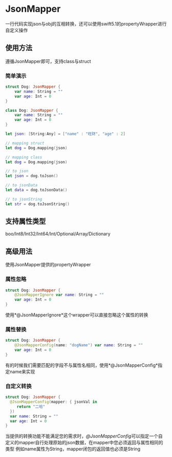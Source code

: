# JsonMapper

一行代码实现json与obj的互相转换，还可以使用swift5.1的propertyWrapper进行自定义操作



## 使用方法

遵循JsonMapper即可，支持class与struct

### 简单演示

```swift
struct Dog: JsonMapper {
    var name: String = ""
    var age: Int = 0
}

class Dog: JsonMapper {
    var name: String = ""
    var age: Int = 0
}

let json: [String:Any] = ["name" : "旺财", "age" : 2]

// mapping struct
let dog = Dog.mapping(json)

// mapping class
let dog = Dog.mapping(json)

// to json
let json = dog.toJson()

// to jsonData
let data = dog.toJsonData()

// to jsonString
let str = dog.toJsonString()
```



## 支持属性类型

boo/Int8/Int32/Int64/Int/Optional/Array/Dictionary



## 高级用法

使用JsonMapper提供的propertyWrapper

### 属性忽略

```swift
struct Dog: JsonMapper {
    @JsonMapperIgnore var name: String = ""
    var age: Int = 0
}
```

使用*@JsonMapperIgnore*这个wrapper可以直接忽略这个属性的转换

### 属性替换

```swift
struct Dog: JsonMapper {
    @JsonMapperConfig(name: "dogName") var name: String = ""
    var age: Int = 0
}
```

有的时候我们需要匹配的字段不与属性名相同，使用*@JsonMapperConfig*指定name来实现

### 自定义转换

```swift
struct Dog: JsonMapper {
  @JsonMapperConfig(mapper: { jsonVal in
     return "二哈"
  })
  var name: String = ""
  var age: Int = 0
}
```

当提供的转换功能不能满足您的需求时，*@JsonMapperConfig*可以指定一个自定义的mapper自行处理原始的json数据，在mapper中您必须返回与属性相同的类型 例如name属性为String，mapper闭包的返回值也必须是String

